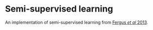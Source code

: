 # Semi-supervised learning

An implementation of semi-supervised learning from [Fergus *et al* 2013](http://papers.nips.cc/paper/3633-semi-supervised-learning-in-gigantic-image-collections).


